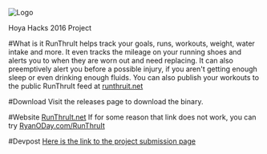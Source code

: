 ![Logo](http://i.imgur.com/pM7vCNA.png)

Hoya Hacks 2016 Project

#What is it
RunThruIt helps track your goals, runs, workouts, weight, water intake and more. It even tracks the mileage on your running shoes and alerts you to when they are worn out and need replacing. It can also preemptively alert you before a possible injury, if you aren't getting enough sleep or even drinking enough fluids. You can also publish your workouts to the public RunThruIt feed at [runthruit.net](http://runthruit.net)

#Download
Visit the releases page to download the binary.

#Website
[RunThruIt.net](http://runthruit.net)
If for some reason that link does not work, you can try [RyanODay.com/RunThruIt](http://ryanoday.com/runthruit)

#Devpost
[Here is the link to the project submission page](http://devpost.com/software/runthruit)
